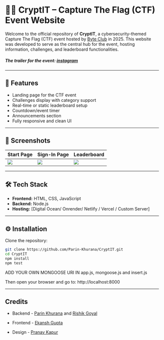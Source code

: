 # 🕵️‍♂️ CryptIT – Capture The Flag (CTF) Event Website

Welcome to the official repository of **CryptIT**, a cybersecurity-themed Capture The Flag (CTF) event hosted by [Byte Club](https://byteclub.co.in/) in 2025. This website was developed to serve as the central hub for the event, hosting information, challenges, and leaderboard functionalities.

##### The trailer for the event: [instagram](https://www.instagram.com/reel/DLK35sCzQnt/?utm_source=ig_web_copy_link&igsh=MzRlODBiNWFlZA==)



---

## 🚀 Features

-  Landing page for the CTF event
-  Challenges display with category support
-  Real-time or static leaderboard setup
-  Countdown/event timer
-  Announcements section
-  Fully responsive and clean UI

---

## 📸 Screenshots

| Start Page | Sign-In Page | Leaderboard |
|---------|------------------|-------------|
| ![](https://hc-cdn.hel1.your-objectstorage.com/s/v3/3b40154ae23d91e3e5e0f41e07300ada7e27ba04_image.png) | ![](https://hc-cdn.hel1.your-objectstorage.com/s/v3/aff9cedb17611df8cfc2b04d9c711169928cc5a3_image.png) | ![](https://hc-cdn.hel1.your-objectstorage.com/s/v3/c105f79a89be1ffbba9e40871881c9ef6adb59b7_image.png) |

---

## 🛠️ Tech Stack

- **Frontend:** HTML, CSS, JavaScript
- **Backend:** Node.js
- **Hosting:** [Digital Ocean/ Onrender/ Netlify / Vercel / Custom Server]

---

## ⚙️ Installation

Clone the repository:

```bash
git clone https://github.com/Parin-Khurana/CryptIT.git
cd CryptIT
npm install
npm test
```
ADD YOUR OWN MONGOOSE URI IN app.js, mongoose.js and insert.js

Then open your browser and go to:
http://localhost:8000

---
## Credits
- Backend - [Parin Khurana](https://github.com/Parin-Khurana) and [Rishik Goyal](https://github.com/Rishik1507)

- Frontend - [Ekansh Gupta](https://github.com/Ekansh-Coder5)

- Design - [Pranav Kapur](https://github.com/prnvkpr)
